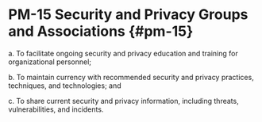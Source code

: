 # PM-15 Security and Privacy Groups and Associations {#pm-15}

a. To facilitate ongoing security and privacy education and training for organizational personnel;

b. To maintain currency with recommended security and privacy practices, techniques, and technologies; and

c. To share current security and privacy information, including threats, vulnerabilities, and incidents.

